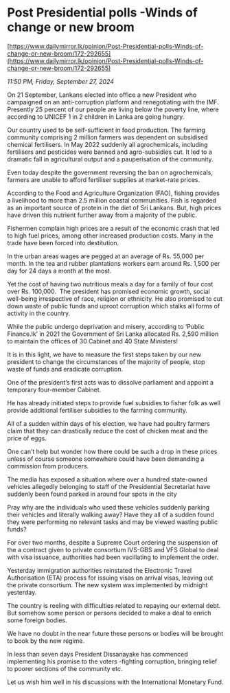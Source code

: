 # Post Presidential polls -Winds of change or new broom

[https://www.dailymirror.lk/opinion/Post-Presidential-polls-Winds-of-change-or-new-broom/172-292655](https://www.dailymirror.lk/opinion/Post-Presidential-polls-Winds-of-change-or-new-broom/172-292655)

*11:50 PM, Friday, September 27, 2024*

On 21 September, Lankans elected into office a new President who campaigned on an anti-corruption platform and renegotiating with the IMF. Presently 25 percent of our people are living below the poverty line, where according to UNICEF 1 in 2 children in Lanka are going hungry.

Our country used to be self-sufficient in food production. The farming community comprising 2 million farmers was dependent on subsidised chemical fertilisers. In May 2022 suddenly all agrochemicals, including fertilisers and pesticides were banned and agro-subsidies cut. It led to a dramatic fall in agricultural output and a pauperisation of the community.

Even today despite the government reversing the ban on agrochemicals, farmers are unable to afford fertiliser supplies at market-rate prices.

According to the Food and Agriculture Organization (FAO), fishing provides a livelihood to more than 2.5 million coastal communities. Fish is regarded as an important source of protein in the diet of Sri Lankans. But, high prices have driven this nutrient further away from a majority of the public.

Fishermen complain high prices are a result of the economic crash that led to high fuel prices, among other increased production costs. Many in the trade have been forced into destitution.

In the urban areas wages are pegged at an average of Rs. 55,000 per month. In the tea and rubber plantations workers earn around Rs. 1,500 per day for 24 days a month at the most.

Yet the cost of having two nutritious meals a day for a family of four cost over Rs. 100,000.  The president has promised economic growth, social well-being irrespective of race, religion or ethnicity. He also promised to cut down waste of public funds and uproot corruption which stalks all forms of activity in the country.

While the public undergo deprivation and misery, according to ‘Public Finance.lk’ in 2021 the Government of Sri Lanka allocated Rs. 2,590 million to maintain the offices of 30 Cabinet and 40 State Ministers!

It is in this light, we have to measure the first steps taken by our new president to change the circumstances of the majority of people, stop waste of funds and eradicate corruption.

One of the president’s first acts was to dissolve parliament and appoint a temporary four-member Cabinet.

He has already initiated steps to provide fuel subsidies to fisher folk as well provide additional fertiliser subsidies to the farming community.

All of a sudden within days of his election, we have had poultry farmers claim that they can drastically reduce the cost of chicken meat and the price of eggs.

One can’t help but wonder how there could be such a drop in these prices unless of course someone somewhere could have been demanding a commission from producers.

The media has exposed a situation where over a hundred state-owned vehicles allegedly belonging to staff of the Presidential Secretariat have suddenly been found parked in around four spots in the city

Pray why are the individuals who used these vehicles suddenly parking their vehicles and literally walking away? Have they all of a sudden found they were performing no relevant tasks and may be viewed wasting public funds?

For over two months, despite a Supreme Court ordering the suspension of the a contract given to private consortium IVS-GBS and VFS Global to deal with visa issuance, authorities had been vacillating to implement the order.

Yesterday immigration authorities reinstated the Electronic Travel  Authorisation (ETA) process for issuing visas on arrival visas, leaving out the private consortium. The new system was implemented by midnight yesterday.

The country is reeling with difficulties related to repaying our external debt. But somehow some person or persons decided to make a deal to enrich some foreign bodies.

We have no doubt in the near future these persons or bodies will be brought to book by the new regime.

In less than seven days President Dissanayake has commenced implementing his promise to the voters -fighting corruption, bringing relief to poorer sections of the community etc.

Let us wish him well in his discussions with the International Monetary Fund.

